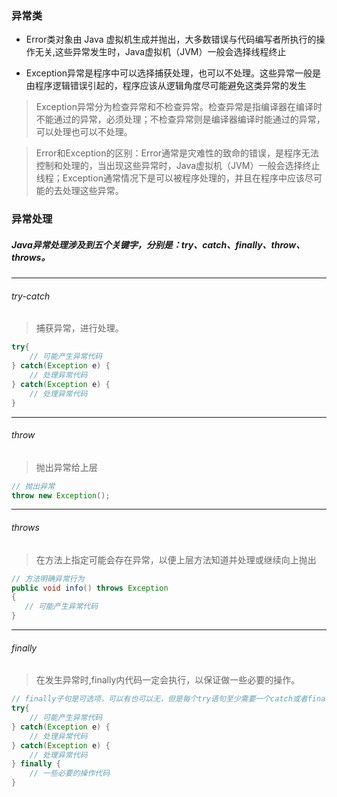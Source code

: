 ### 异常类

- Error类对象由 Java 虚拟机生成并抛出，大多数错误与代码编写者所执行的操作无关,这些异常发生时，Java虚拟机（JVM）一般会选择线程终止

- Exception异常是程序中可以选择捕获处理，也可以不处理。这些异常一般是由程序逻辑错误引起的，程序应该从逻辑角度尽可能避免这类异常的发生

> Exception异常分为检查异常和不检查异常。检查异常是指编译器在编译时不能通过的异常，必须处理；不检查异常则是编译器编译时能通过的异常，可以处理也可以不处理。

> Error和Exception的区别：Error通常是灾难性的致命的错误，是程序无法控制和处理的，当出现这些异常时，Java虚拟机（JVM）一般会选择终止线程；Exception通常情况下是可以被程序处理的，并且在程序中应该尽可能的去处理这些异常。

### 异常处理
##### Java异常处理涉及到五个关键字，分别是：try、catch、finally、throw、throws。
---
###### try-catch

> 捕获异常，进行处理。

```java
try{
    // 可能产生异常代码
} catch(Exception e) {
    // 处理异常代码
} catch(Exception e) {
    // 处理异常代码
}
```
---
###### throw

> 抛出异常给上层

```java
// 抛出异常
throw new Exception();
```
---
###### throws

> 在方法上指定可能会存在异常，以便上层方法知道并处理或继续向上抛出

```java
// 方法明确异常行为
public void info() throws Exception
{
   // 可能产生异常代码
}
```
---
###### finally

> 在发生异常时,finally内代码一定会执行，以保证做一些必要的操作。

```java
// finally子句是可选项，可以有也可以无，但是每个try语句至少需要一个catch或者finally子句
try{
    // 可能产生异常代码
} catch(Exception e) {
    // 处理异常代码
} catch(Exception e) {
    // 处理异常代码
} finally {
    // 一些必要的操作代码
}
```